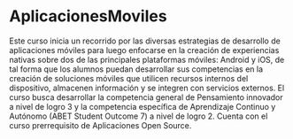 # AplicacionesMoviles
Este curso inicia un recorrido por las diversas estrategias de desarrollo de aplicaciones móviles para luego enfocarse en la creación de experiencias nativas sobre dos de las principales plataformas móviles: Android y iOS, de tal forma que los alumnos puedan desarrollar sus competencias en la creación de soluciones móviles que utilicen recursos internos del dispositivo, almacenen información y se integren con servicios externos. El curso busca desarrollar la competencia general de Pensamiento innovador a nivel de logro 3 y la competencia específica de Aprendizaje Continuo y Autónomo (ABET Student Outcome 7) a nivel de logro 2. Cuenta con el curso prerrequisito de Aplicaciones Open Source.
